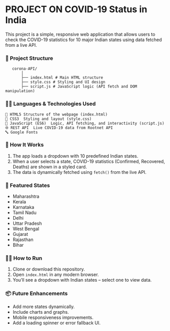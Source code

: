 
#  PROJECT ON COVID-19 Status in India

This project is a simple, responsive web application that allows users to check the COVID-19 statistics for 10 major Indian states using data fetched from a live API.

### 📁 Project Structure
       corona-API/
           │ 
           ├── index.html # Main HTML structure
           ├── style.css # Styling and UI design
           ├── script.js # JavaScript logic (API fetch and DOM manipulation)


### 🧑‍💻 Languages & Technologies Used
   
    🧾 HTML5	Structure of the webpage (index.html)  
    🎨 CSS3	Styling and layout (style.css)
    📜 JavaScript (ES6)	Logic, API fetching, and interactivity (script.js)
    🌐 REST API	Live COVID-19 data from Rootnet API
    🔤 Google Fonts


### 🚀 How It Works

1. The app loads a dropdown with 10 predefined Indian states.
2. When a user selects a state, COVID-19 statistics (Confirmed, Recovered, Deaths) are shown in a styled card.
3. The data is dynamically fetched using `fetch()` from the live API.

### 🎯 Featured States

- Maharashtra  
- Kerala  
- Karnataka  
- Tamil Nadu  
- Delhi  
- Uttar Pradesh  
- West Bengal  
- Gujarat  
- Rajasthan  
- Bihar

### 🧑‍💻 How to Run

1. Clone or download this repository.
2. Open `index.html` in any modern browser.
3. You’ll see a dropdown with Indian states – select one to view data.

### 📦 Future Enhancements

- Add more states dynamically.
- Include charts and graphs.
- Mobile responsiveness improvements.
- Add a loading spinner or error fallback UI.